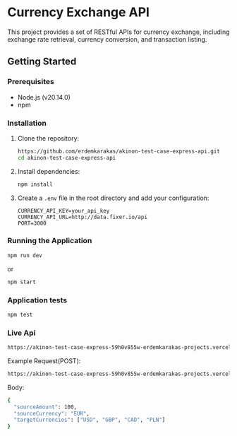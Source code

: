 # Currency Exchange API

This project provides a set of RESTful APIs for currency exchange, including exchange rate retrieval, currency conversion, and transaction listing.

## Getting Started

### Prerequisites

- Node.js (v20.14.0)
- npm

### Installation

1. Clone the repository:

    ```sh
    https://github.com/erdemkarakas/akinon-test-case-express-api.git
    cd akinon-test-case-express-api
    ```

2. Install dependencies:

    ```sh
    npm install
    ```

3. Create a `.env` file in the root directory and add your configuration:

    ```env
    CURRENCY_API_KEY=your_api_key
    CURRENCY_API_URL=http://data.fixer.io/api
    PORT=3000
    ```

### Running the Application

```sh
npm run dev
```

or

```sh
npm start
```

### Application tests

```sh
npm test
```

### Live Api

```sh
https://akinon-test-case-express-59h0v855w-erdemkarakas-projects.vercel.app/
```

 Example Request(POST):

```sh
https://akinon-test-case-express-59h0v855w-erdemkarakas-projects.vercel.app/api/exchange
```

 Body:

```sh
{
  "sourceAmount": 100,
  "sourceCurrency": "EUR",
  "targetCurrencies": ["USD", "GBP", "CAD", "PLN"]
}
```
